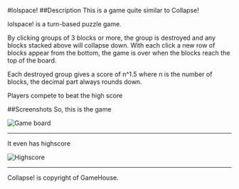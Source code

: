#lolspace!
##Description
This is a game quite similar to Collapse!

lolspace! is a turn-based puzzle game.

By clicking groups of 3 blocks or more, the group is destroyed and any
blocks stacked above will collapse down.  With each click a new row of
blocks appear from the bottom, the game is over when the blocks reach the
top of the board.

Each destroyed group gives a score of n^1.5 where n is the number of blocks,
the decimal part always rounds down.

Players compete to beat the high score

##Screenshots
So, this is the game

![Game board](https://raw.github.com/pinne/lolspace/master/screenshot1.png "Showing board")

---

It even has highscore

![Highscore](https://raw.github.com/pinne/lolspace/raw/master/screenshot2.png "It even has highscore")

---

Collapse! is copyright of GameHouse.
